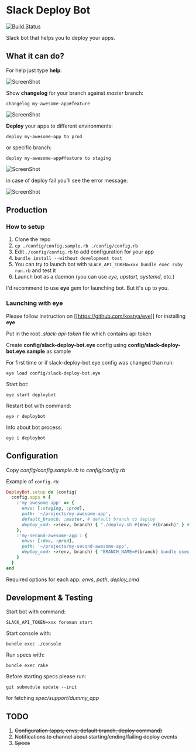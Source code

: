 # Slack Deploy Bot

[![Build Status](https://travis-ci.org/accessd/slack-deploy-bot.svg?branch=master)](https://travis-ci.org/accessd/slack-deploy-bot)

Slack bot that helps you to deploy your apps.

## What it can do?

For help just type **help**:

![ScreenShot](https://raw.github.com/accessd/slack-deploy-bot/master/images/help-command.png)


Show **changelog** for your branch against *master* branch:

    changelog my-awesome-app#feature

![ScreenShot](https://raw.github.com/accessd/slack-deploy-bot/master/images/changelog-command.png)


**Deploy** your apps to different environments:

    deploy my-awesome-app to prod

or specific branch:

    deploy my-awesome-app#feature to staging

![ScreenShot](https://raw.github.com/accessd/slack-deploy-bot/master/images/deploy-command.png)


in case of deploy fail you'll see the error message:

![ScreenShot](https://raw.github.com/accessd/slack-deploy-bot/master/images/deploy-failed.png)

## Production

### How to setup

1. Clone the repo
2. `cp ./config/config.sample.rb ./config/config.rb`
3. Edit `./config/config.rb` to add configuration for your app
4. `bundle install --without development test`
5. You can try to launch bot with `SLACK_API_TOKEN=xxx bundle exec ruby run.rb` and test it
6. Launch bot as a daemon (you can use *eye, upstart, systemd*, etc.)

I'd recommend to use **eye** gem for launching bot. But it's up to you.

### Launching with eye

Please follow instruction on [[https://github.com/kostya/eye]] for installing **eye**

Put in the root *.slack-api-token* file which contains api token

Create **config/slack-deploy-bot.eye** config using **config/slack-deploy-bot.eye.sample** as sample

For first time or if slack-deploy-bot.eye config was changed than run:

    eye load config/slack-deploy-bot.eye

Start bot:

    eye start deploybot

Restart bot with command:

    eye r deploybot

Info about bot process:

    eye i deploybot

## Configuration

Copy *config/config.sample.rb* to *config/config.rb*

Example of `config.rb`:

```ruby
DeployBot.setup do |config|
  config.apps = {
    :'my-awesome-app' => {
      envs: [:staging, :prod],
      path: '~/projects/my-awesome-app',
      default_branch: :master, # default branch to deploy
      deploy_cmd: ->(env, branch) { "./deploy.sh #{env} #{branch}" } # deploy with Ansible for example
    },
    :'my-second-awesome-app': {
      envs: [:dev, :prod],
      path: '~/projects/my-second-awesome-app',
      deploy_cmd: ->(env, branch) { "BRANCH_NAME=#{branch} bundle exec cap #{env} deploy" } # deploy with Capistrano
    }
  }
end
```

Required options for each app: *envs*, *path*, *deploy_cmd*

## Development & Testing

Start bot with command:

    SLACK_API_TOKEN=xxx foreman start

Start console with:

    bundle exec ./console

Run specs with:

    bundle exec rake

Before starting specs please run:

    git submodule update --init

for fetching *spec/support/dummy_app*

## TODO

1. ~~Configuration (apps, envs, default branch, deploy command)~~
2. ~~Notifications to channel about starting/ending/failing deploy events~~
3. ~~Specs~~
